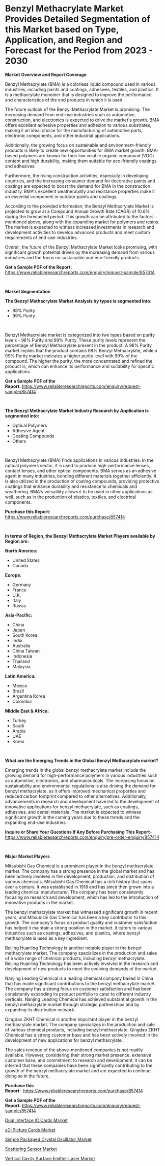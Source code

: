 <p><h1>Benzyl Methacrylate Market Provides Detailed Segmentation of this Market based on Type, Application, and Region and Forecast for the Period from 2023 - 2030</h1></p><p><strong>Market Overview and Report Coverage</strong></p>
<p><p>Benzyl Methacrylate (BMA) is a colorless liquid compound used in various industries, including paints and coatings, adhesives, textiles, and plastics. It is a methacrylate monomer that is designed to improve the performance and characteristics of the end products in which it is used.</p><p>The future outlook of the Benzyl Methacrylate Market is promising. The increasing demand from end-use industries such as automotive, construction, and electronics is expected to drive the market's growth. BMA offers excellent adhesive properties and adhesion to various substrates, making it an ideal choice for the manufacturing of automotive parts, electronic components, and other industrial applications.</p><p>Additionally, the growing focus on sustainable and environment-friendly products is likely to create new opportunities for BMA market growth. BMA-based polymers are known for their low volatile organic compound (VOC) content and high durability, making them suitable for eco-friendly coatings and adhesives.</p><p>Furthermore, the rising construction activities, especially in developing countries, and the increasing consumer demand for decorative paints and coatings are expected to boost the demand for BMA in the construction industry. BMA's excellent weatherability and resistance properties make it an essential component in outdoor paints and coatings.</p><p>According to the provided information, the Benzyl Methacrylate Market is projected to grow at a Compound Annual Growth Rate (CAGR) of 10.6% during the forecasted period. This growth can be attributed to the factors mentioned above, along with the expanding market for polymers and resins. The market is expected to witness increased investments in research and development activities to develop advanced products and meet custom requirements of end-use industries.</p><p>Overall, the future of the Benzyl Methacrylate Market looks promising, with significant growth potential driven by the increasing demand from various industries and the focus on sustainable and eco-friendly products.</p></p>
<p><strong>Get a Sample PDF of the Report:</strong> <a href="https://www.reliableresearchreports.com/enquiry/request-sample/857414">https://www.reliableresearchreports.com/enquiry/request-sample/857414</a></p>
<p>&nbsp;</p>
<p><strong>Market Segmentation</strong></p>
<p><strong>The Benzyl Methacrylate Market Analysis by types is segmented into:</strong></p>
<p><ul><li>98% Purity</li><li>99% Purity</li></ul></p>
<p>&nbsp;</p>
<p><p>Benzyl Methacrylate market is categorized into two types based on purity levels - 98% Purity and 99% Purity. These purity levels represent the percentage of Benzyl Methacrylate present in the product. A 98% Purity market implies that the product contains 98% Benzyl Methacrylate, while a 99% Purity market indicates a higher purity level with 99% of the compound. The higher the purity, the more concentrated and refined the product is, which can enhance its performance and suitability for specific applications.</p></p>
<p><strong>Get a Sample PDF of the Report:</strong>&nbsp;<a href="https://www.reliableresearchreports.com/enquiry/request-sample/857414">https://www.reliableresearchreports.com/enquiry/request-sample/857414</a></p>
<p>&nbsp;</p>
<p><strong>The Benzyl Methacrylate Market Industry Research by Application is segmented into:</strong></p>
<p><ul><li>Optical Polymers</li><li>Adhesive Agent</li><li>Coating Compounds</li><li>Others</li></ul></p>
<p>&nbsp;</p>
<p><p>Benzyl Methacrylate (BMA) finds applications in various industries. In the optical polymers sector, it is used to produce high-performance lenses, contact lenses, and other optical components. BMA serves as an adhesive agent in many industries, bonding different materials together efficiently. It is also utilized in the production of coating compounds, providing protective coatings that enhance durability and resistance to chemicals and weathering. BMA's versatility allows it to be used in other applications as well, such as in the production of plastics, textiles, and electrical components.</p></p>
<p><strong>Purchase this Report:</strong>&nbsp; <a href="https://www.reliableresearchreports.com/purchase/857414">https://www.reliableresearchreports.com/purchase/857414</a></p>
<p>&nbsp;</p>
<p><strong>In terms of Region, the Benzyl Methacrylate Market Players available by Region are:</strong></p>
<p>
    <p> <strong> North America: </strong>
        <ul>
            <li>United States</li>
            <li>Canada</li>
        </ul>
        </p> 
    <p> <strong> Europe: </strong>
        <ul>
            <li>Germany</li>
            <li>France</li>
            <li>U.K.</li>
            <li>Italy</li>
            <li>Russia</li>
        </ul>
        </p> 
    <p> <strong> Asia-Pacific: </strong>
        <ul>
            <li>China</li>
            <li>Japan</li>
            <li>South Korea</li>
            <li>India</li>
            <li>Australia</li>
            <li>China Taiwan</li>
            <li>Indonesia</li>
            <li>Thailand</li>
            <li>Malaysia</li>
        </ul>
        </p> 
    <p> <strong> Latin America: </strong>
        <ul>
            <li>Mexico</li>
            <li>Brazil</li>
            <li>Argentina Korea</li>
            <li>Colombia</li>
        </ul>
        </p> 
    <p> <strong> Middle East & Africa: </strong>
        <ul>
            <li>Turkey</li>
            <li>Saudi</li>
            <li>Arabia</li>
            <li>UAE</li>
            <li>Korea</li>
        </ul>
    </p>
    </p>
<p>&nbsp;</p>
<p><strong>What are the Emerging Trends in the Global Benzyl Methacrylate market?</strong></p>
<p><p>Emerging trends in the global benzyl methacrylate market include the growing demand for high-performance polymers in various industries such as automotive, electronics, and pharmaceuticals. The increasing focus on sustainability and environmental regulations is also driving the demand for benzyl methacrylate, as it offers improved mechanical properties and reduced carbon footprint compared to other alternatives. Additionally, advancements in research and development have led to the development of innovative applications for benzyl methacrylate, such as coatings, adhesives, and dental materials. The market is expected to witness significant growth in the coming years due to these trends and the expanding end-use industries.</p></p>
<p><strong>Inquire or Share Your Questions If Any Before Purchasing This Report</strong>- <a href="https://www.reliableresearchreports.com/enquiry/pre-order-enquiry/857414">https://www.reliableresearchreports.com/enquiry/pre-order-enquiry/857414</a></p>
<p>&nbsp;</p>
<p><strong>Major Market Players</strong></p>
<p><p>Mitsubishi Gas Chemical is a prominent player in the benzyl methacrylate market. The company has a strong presence in the global market and has been actively involved in the development, production, and distribution of various chemicals. Mitsubishi Gas Chemical has a rich history that spans over a century. It was established in 1918 and has since then grown into a leading chemical manufacturer. The company has been consistently focusing on research and development, which has led to the introduction of innovative products in the market.</p><p>The benzyl methacrylate market has witnessed significant growth in recent years, and Mitsubishi Gas Chemical has been a key contributor to this growth. The company's focus on product quality and customer satisfaction has helped it maintain a strong position in the market. It caters to various industries such as coatings, adhesives, and plastics, where benzyl methacrylate is used as a key ingredient.</p><p>Beijing Huanling Technology is another notable player in the benzyl methacrylate market. The company specializes in the production and sales of a wide range of chemical products, including benzyl methacrylate. Beijing Huanling Technology has been actively involved in the research and development of new products to meet the evolving demands of the market.</p><p>Nanjing Leading Chemical is a leading chemical company based in China that has made significant contributions to the benzyl methacrylate market. The company has a strong focus on customer satisfaction and has been consistently expanding its product portfolio to cater to different industry verticals. Nanjing Leading Chemical has achieved substantial growth in the benzyl methacrylate market through strategic partnerships and by expanding its distribution network.</p><p>Qingdao ZKHT Chemical is another important player in the benzyl methacrylate market. The company specializes in the production and sale of various chemical products, including benzyl methacrylate. Qingdao ZKHT Chemical has a strong customer base and has been actively involved in the development of new applications for benzyl methacrylate.</p><p>The sales revenue of the above-mentioned companies is not readily available. However, considering their strong market presence, extensive customer base, and commitment to research and development, it can be inferred that these companies have been significantly contributing to the growth of the benzyl methacrylate market and are expected to continue doing so in the future.</p></p>
<p><strong>Purchase this Report:</strong>&nbsp;&nbsp;<a href="https://www.reliableresearchreports.com/purchase/857414">https://www.reliableresearchreports.com/purchase/857414</a></p>
<p></p>
<p><strong>Get a Sample PDF of the Report:</strong>&nbsp;<a href="https://www.reliableresearchreports.com/enquiry/request-sample/857414">https://www.reliableresearchreports.com/enquiry/request-sample/857414</a></p>
<p><p><a href="https://medium.com/@wall.see.write/dual-interface-ic-cards-market-size-reveals-the-best-marketing-channels-in-global-industry-e9265f98d135">Dual Interface IC Cards Market</a></p><p><a href="https://medium.com/@draft.web.back/xd-picture-cards-market-comprehensive-assessment-by-type-application-and-geography-9c6984af6958">xD-Picture Cards Market</a></p><p><a href="https://medium.com/@react.shoe.mask/simple-packaged-crystal-oscillator-market-insights-into-market-cagr-market-trends-and-growth-f1acb6a1146e">Simple Packaged Crystal Oscillator Market</a></p><p><a href="https://medium.com/@suryayadavrp23/scattering-sensor-market-furnishes-information-on-market-share-market-trends-and-market-growth-7545d53a002a">Scattering Sensor Market</a></p><p><a href="https://medium.com/@klrahulrp23/vertical-cavity-surface-emitter-laser-market-comprehensive-assessment-by-type-application-and-a92c9c7343a4">Vertical Cavity Surface Emitter Laser Market</a></p></p>